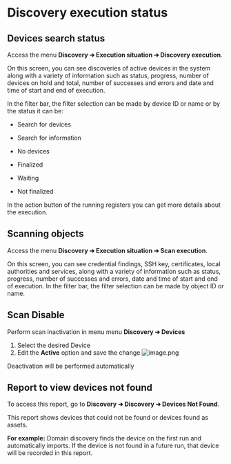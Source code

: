 # Discovery execution status

## Devices search status

Access the menu **Discovery ➔ Execution situation ➔ Discovery execution**.

On this screen, you can see discoveries of active devices in the system along with a variety of information such as status, progress, number of devices on hold and total, number of successes and errors and date and time of start and end of execution.

In the filter bar, the filter selection can be made by device ID or name or by the status it can be:

- Search for devices

- Search for information

- No devices

- Finalized

- Waiting

- Not finalized

In the action button of the running registers you can get more details about the execution.

## Scanning objects

Access the menu **Discovery ➔ Execution situation ➔ Scan execution**.

On this screen, you can see credential findings, SSH key, certificates, local authorities and services, along with a variety of information such as status, progress, number of successes and errors, date and time of start and end of execution.
In the filter bar, the filter selection can be made by object ID or name.

## Scan Disable
Perform scan inactivation in menu menu **Discovery ➔ Devices**
1. Select the desired Device
2. Edit the **Active** option and save the change
![image.png](https://cdn.document360.io/5a1d58df-64ce-42a2-8b23-688477d32f33/Images/Documentation/image-RY3J70DG.png) 

Deactivation will be performed automatically

## Report to view devices not found

To access this report, go to **Discovery ➔ Discovery ➔ Devices Not Found**.

This report shows devices that could not be found or devices found as assets.

**For example:** Domain discovery finds the device on the first run and automatically imports. If the device is not found in a future run, that device will be recorded in this report.
